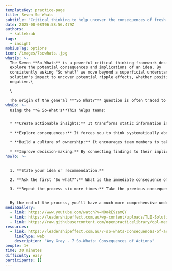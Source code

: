 ```yaml
---
templateKey: practice-page
title: Seven So-Whats
subtitle: "Critical thinking to help uncover the consequences of fresh ideas "
date: 2025-08-08T06:58:56.479Z
authors:
  - kattekrab
tags:
  - insight
mobiusTag: options
icon: /images/7sowhats..jpg
whatIs: >-
  The Seven **So-Whats** is a powerful critical thinking framework designed to
  explore the potential consequences and implications of an idea. By
  consistently asking "So what?" we move beyond a superficial understanding of a
  solution's impact to uncover potential ripple effects, whether positive or
  negative.\

  \

  The origin of the general **"So What?"** question is often traced to educational and strategic reflection models, such as Terry Borton's "What, So What, Now What" framework from the 1970s.
whyDo: >-
  Using the **& So-What's**This helps teams:


  * **Create actionable insights:** It transforms static information into a clear call to action, ensuring that every discovery has a purpose.

  * **Explore consequences:** It forces you to think systematically about the downstream effects of an idea, preventing you from being blindsided by unintended outcomes.

  * **Build a culture of ownership:** It encourages team members to take responsibility for turning insights into results, fostering a proactive and accountable environment.

  * **Improve decision-making:** By connecting findings to their implications, teams can make more informed and strategic decisions.
howTo: >-
  

  1. **State your idea or recommendation.**

  2. **Ask the first "So what?":** What is the immediate consequence of this action? Write down the answer.

  3. **Repeat the process six more times:** Take the previous consequence and ask, "So what?" again. This forces you to think about the downstream effects of each answer, peeling back the layers of a decision's impact.


  By the end of the process, you'll have a much more comprehensive understanding of your initial idea's consequences, leading to more robust and well-considered decisions.
mediaGallery:
  - link: https://www.youtube.com/watch?v=NOokE9zamQY
  - link: https://leadershipeffect.com.au/wp-content/uploads/TLE-Solution-Analysis-768x456.png
  - link: https://raw.githubusercontent.com/openpracticelibrary/opl-media/refs/heads/master/images/7sowhats..jpg
resources:
  - link: https://leadershipeffect.com.au/7-so-whats-consequences-of-actions/
    linkType: web
    description: "Amy Gray - 7 So-Whats: Consequences of Actions"
people: 1+
time: 30 minutes
difficulty: easy
participants: []
---
```

